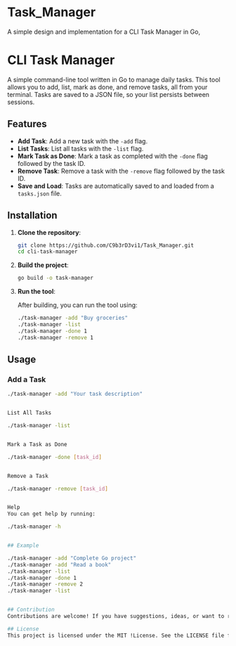 # Task_Manager

A simple design and implementation for a CLI Task Manager in Go,


# CLI Task Manager

A simple command-line tool written in Go to manage daily tasks. This tool allows you to add, list, mark as done, and remove tasks, all from your terminal. Tasks are saved to a JSON file, so your list persists between sessions.

## Features

- **Add Task**: Add a new task with the `-add` flag.
- **List Tasks**: List all tasks with the `-list` flag.
- **Mark Task as Done**: Mark a task as completed with the `-done` flag followed by the task ID.
- **Remove Task**: Remove a task with the `-remove` flag followed by the task ID.
- **Save and Load**: Tasks are automatically saved to and loaded from a `tasks.json` file.

## Installation

1. **Clone the repository**:

    ```bash
    git clone https://github.com/C9b3rD3vi1/Task_Manager.git
    cd cli-task-manager
    ```

2. **Build the project**:

    ```bash
    go build -o task-manager
    ```

3. **Run the tool**:

    After building, you can run the tool using:

    ```bash
    ./task-manager -add "Buy groceries"
    ./task-manager -list
    ./task-manager -done 1
    ./task-manager -remove 1
    ```

## Usage

### Add a Task

```bash
./task-manager -add "Your task description"


List All Tasks

./task-manager -list


Mark a Task as Done

./task-manager -done [task_id]


Remove a Task

./task-manager -remove [task_id]


Help
You can get help by running:

./task-manager -h


## Example

./task-manager -add "Complete Go project"
./task-manager -add "Read a book"
./task-manager -list
./task-manager -done 1
./task-manager -remove 2
./task-manager -list


## Contribution
Contributions are welcome! If you have suggestions, ideas, or want to report a bug, please open an issue or submit a pull request.

## License
This project is licensed under the MIT !License. See the LICENSE file for details.
